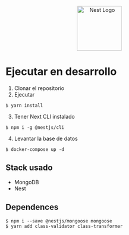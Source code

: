 <p align="center">
  <a href="http://nestjs.com/" target="blank"><img src="https://nestjs.com/img/logo-small.svg" width="120" alt="Nest Logo" /></a>
</p>

# Ejecutar en desarrollo

1. Clonar el repositorio
2. Ejecutar 
```
$ yarn install
```
3. Tener Next CLI instalado
```
$ npm i -g @nestjs/cli
```
4. Levantar la base de datos
```
$ docker-compose up -d
```


## Stack usado
* MongoDB
* Nest


## Dependences
```
$ npm i --save @nestjs/mongoose mongoose
$ yarn add class-validator class-transformer
```
